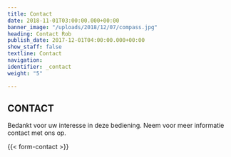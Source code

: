 ```yaml
---
title: Contact
date: 2018-11-01T03:00:00.000+00:00
banner_image: "/uploads/2018/12/07/compass.jpg"
heading: Contact Rob
publish_date: 2017-12-01T04:00:00.000+00:00
show_staff: false
textline: Contact
navigation: 
identifier: _contact
weight: "5"

---
```

## CONTACT

Bedankt voor uw interesse in deze bediening. Neem voor meer informatie contact met ons op.

{{< form-contact >}}